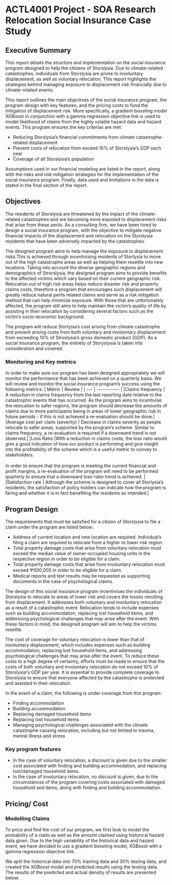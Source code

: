 # ACTL4001 Project - SOA Research Relocation Social Insurance Case Study

## Executive Summary
This report details the structure and implementation on the social insurance program designed to help the citizens of Storslysia. Due to climate-related catastrophes, individuals from Storslysia are prone to involuntary displacement, as well as voluntary relocation. This report highlights the strategies behind managing exposure to displacement risk financially due to climate-related events. 

This report outlines the main objectives of the social insurance program, the program design with key features, and the pricing costs to fund the mitigation of displacement risk. More specifically, a gradient boosting model XGBoost in conjunction with a gamma regression objective link is used to model likelihood of claims from the highly volatile hazard data and hazard events. This program ensures the key criterias are met: 
- Reducing Storslysia’s financial commitments from climate catastrophe-related displacement
- Prevent costs of relocation from exceed 10% of Storslysia’s GDP each year
- Coverage of all Storslysia’s population

Assumptions used in our financial modeling are listed in the report, along with the risks and risk mitigation strategies for the implementation of the social insurance program. Finally, data used and limitations in the data is stated in the final section of the report. 

## Objectives
The residents of Storslysia are threatened by the impact of the climate-related catastrophes and are becoming more exposed to displacement risks that arise from these perils. As a consulting firm, we have been hired to design a social insurance program, with the objective to mitigate negative financial impacts of the displacement and relocation on the Storslysia residents that have been adversely impacted by the catastrophes. 

The designed program aims to help manage the exposure to displacement risks.This is achieved through incentivising residents of Storlysia to move out of the high catastrophe areas as well as helping them resettle into new locations. Taking into account the diverse geographic regions and demographics of Strorslysia, the designed program aims to provide benefits to the affected victims which vary based on their current geographic risk. Relocation out of high risk areas helps reduce disaster risk and property claims costs, therefore a program that encourages such displacement will greatly reduce natural perils related claims and serve as a risk mitigation method that can help minimize exposure. With those that are unfortunately affected, the program still aims to help maintain the victim’s quality of life by assisting in their relocation by considering several factors such as the victim’s socio-economic background.

The program will reduce Storlysia’s cost arising from climate catastrophe and prevent arising costs from both voluntary and involuntary displacement from exceeding 10% of Stroslysia’s gross domestic product (GDP). As a social insurance program, the entirety of Storyslysia is taken into consideration and covered. 

### Monitoring and Key metrics
In order to make sure our program has been designed appropriately we will monitor the performance that has been achieved on a quarterly basis. We will review and monitor the social insurance program’s success using the following metrics: 
| Metric | Review |
| --- | ----------- |
|Claims frequency | A reduction in claims frequency from the last reporting date relative to the catastrophic events that has occurred. As the program aims to incentivise the relocation to safer regions, the program should decrease the amounts of claims due to more participants being in areas of lower geographic risk in future periods - if this is not achieved a re-evaluation should be done.|
|Average cost per claim (severity) | Decrease in claims severity as people relocate to safer areas, supported by the program’s scheme. Similar to claims frequency, a re-evaluation is required if a downward trend is not observed.|
|Loss Ratio |With a reduction in claims costs, the loss ratio would give a good indication of how our product is performing and give insight into the profitability of the scheme which is a useful metric to convey to stakeholders. <br/> <br/> In order to ensure that the program is meeting the current financial and profit margins, a re-evaluation of the program will need to be performed quarterly to ensure that a downward loss-ratio trend is achieved. |
|Satisfaction rate | Although the scheme is designed to cover all Storlysia’s residents, the satisfaction of policy holders can indicate how the program is faring and whether it is in fact benefiting the residents as intended.|

## Program Design
The requirements that must be satisfied for a citizen of Storslysia to file a claim under the program are listed below: 

- Address of current location and new location are required. Individual’s filing a claim are required to relocate from a higher to lower risk region. 
- Total property damage costs that arise from voluntary relocation must exceed the median value of owner-occupied housing units in the respective region in order to be eligible for a claim.
- Total property damage costs that arise from involuntary relocation must exceed Ꝕ500,000 in order to be eligible for a claim. 
- Medical reports and test results may be requested as supporting documents in the case of psychological claims.

The design of this social insurance program incentivises the individuals of Storslysia to relocate to areas of lower risk and covers the losses resulting from displacement. It addresses both voluntary and involuntary relocation as a result of a catastrophic event. Relocation tends to include expenses such as building accommodation, replacing lost household items, and addressing psychological challenges that may arise after the event. With these factors in mind, the designed program will aim to help the victims resettle. 

The cost of coverage for voluntary relocation is lower than that of involuntary displacement, which includes expenses such as building accommodation, replacing lost household items, and addressing psychological challenges that may arise after the event. To reduce these costs to a high degree of certainty, efforts must be made to ensure that the costs of both voluntary and involuntary relocation do not exceed 10% of Storslysia's GDP per year. It is essential to provide complete coverage to Storslysia to ensure that everyone affected by the catastrophe is protected and assisted in their relocation.

In the event of a claim, the following is under coverage from this program:

- Finding accommodation 
- Building accommodation 
- Replacing damaged household items
- Replacing lost household items
- Managing psychological challenges associated with the climate catastrophe causing relocation, including but not limited to trauma, mental illness and stress

### Key program features
- In the case of voluntary relocation, a discount is given due to the smaller cost associated with finding and building accommodation, and replacing lost/damaged household items.
- In the case of involuntary relocation, no discount is given, due to the circumstances of the program covering costs associated with damaged household and items, along with finding and building accommodation.

## Pricing/ Cost

### Modelling Claims

To price and find the cost of our program, we first look to model the probability of a claim as well as the amount claimed using historical hazard data given. Due to the high variability of the historical data and hazard event, we have decided to use a gradient boosting model, XGBoost with a gamma regression objective link. 

We split the historical data into 70% training data and 30% testing data, and created the XGBoost model and predicted results using the testing data. The results of the predicted and actual density of results are presented below:

